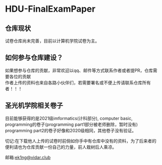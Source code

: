 # HDU-FinalExamPaper
## 仓库现状
试卷仓库尚未完善，目前以计算机学院试卷为主。</br>

## 如何参与仓库建设？
如果想参与仓库的贡献，非常欢迎以qq、邮件等方式联系作者或者提PR，仓库需要各位的贡献</br>
作者上传的资料也来自各路小伙伴们，若需要署名或不便上传请联系仓库所有者！！！</br>

## 圣光机学院相关卷子
目前能够获得的是2021级imformatics(计科部分), computer basic, programming的卷子(programming part1部分被老师删除，暂时没有)
programming part2的卷子好像和2020级相同，其他卷子没有验证。

切记:在下载他人上传的试卷时前倘如你手中有仓库中没有的资料，为了后来者的便利请也为仓库贡献一份自己的力量，前人栽树后人乘凉。<br>

邮箱:ek1ng@vidar.club
